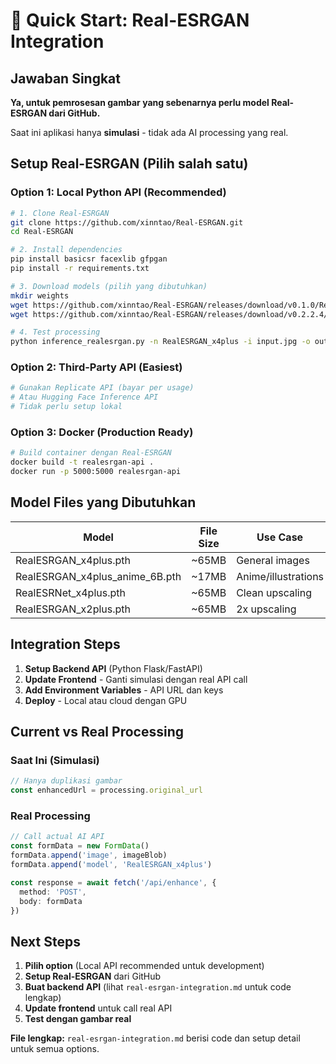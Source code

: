 # 🚀 Quick Start: Real-ESRGAN Integration

## Jawaban Singkat
**Ya, untuk pemrosesan gambar yang sebenarnya perlu model Real-ESRGAN dari GitHub.**

Saat ini aplikasi hanya **simulasi** - tidak ada AI processing yang real.

## Setup Real-ESRGAN (Pilih salah satu)

### Option 1: Local Python API (Recommended)
```bash
# 1. Clone Real-ESRGAN
git clone https://github.com/xinntao/Real-ESRGAN.git
cd Real-ESRGAN

# 2. Install dependencies
pip install basicsr facexlib gfpgan
pip install -r requirements.txt

# 3. Download models (pilih yang dibutuhkan)
mkdir weights
wget https://github.com/xinntao/Real-ESRGAN/releases/download/v0.1.0/RealESRGAN_x4plus.pth -P weights
wget https://github.com/xinntao/Real-ESRGAN/releases/download/v0.2.2.4/RealESRGAN_x4plus_anime_6B.pth -P weights

# 4. Test processing
python inference_realesrgan.py -n RealESRGAN_x4plus -i input.jpg -o output.png
```

### Option 2: Third-Party API (Easiest)
```bash
# Gunakan Replicate API (bayar per usage)
# Atau Hugging Face Inference API
# Tidak perlu setup lokal
```

### Option 3: Docker (Production Ready)
```bash
# Build container dengan Real-ESRGAN
docker build -t realesrgan-api .
docker run -p 5000:5000 realesrgan-api
```

## Model Files yang Dibutuhkan

| Model | File Size | Use Case |
|-------|-----------|----------|
| RealESRGAN_x4plus.pth | ~65MB | General images |
| RealESRGAN_x4plus_anime_6B.pth | ~17MB | Anime/illustrations |
| RealESRNet_x4plus.pth | ~65MB | Clean upscaling |
| RealESRGAN_x2plus.pth | ~65MB | 2x upscaling |

## Integration Steps

1. **Setup Backend API** (Python Flask/FastAPI)
2. **Update Frontend** - Ganti simulasi dengan real API call
3. **Add Environment Variables** - API URL dan keys
4. **Deploy** - Local atau cloud dengan GPU

## Current vs Real Processing

### Saat Ini (Simulasi)
```typescript
// Hanya duplikasi gambar
const enhancedUrl = processing.original_url
```

### Real Processing
```typescript
// Call actual AI API
const formData = new FormData()
formData.append('image', imageBlob)
formData.append('model', 'RealESRGAN_x4plus')

const response = await fetch('/api/enhance', {
  method: 'POST',
  body: formData
})
```

## Next Steps

1. **Pilih option** (Local API recommended untuk development)
2. **Setup Real-ESRGAN** dari GitHub
3. **Buat backend API** (lihat `real-esrgan-integration.md` untuk code lengkap)
4. **Update frontend** untuk call real API
5. **Test dengan gambar real**

**File lengkap:** `real-esrgan-integration.md` berisi code dan setup detail untuk semua options.
